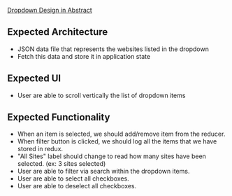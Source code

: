 
[Dropdown Design in Abstract](https://share.goabstract.com/81867b88-8702-4cf1-af95-956b2fc66234)

## Expected Architecture

- JSON data file that represents the websites listed in the dropdown
- Fetch this data and store it in application state

## Expected UI

- User are able to scroll vertically the list of dropdown items

## Expected Functionality

- When an item is selected, we should add/remove item from the reducer.
- When filter button is clicked, we should log all the items that we have stored in redux.
- "All Sites" label should change to read how many sites have been selected. (ex: 3 sites selected)
- User are able to filter via search within the dropdown items.
- User are able to select all checkboxes.
- User are able to deselect all checkboxes.
